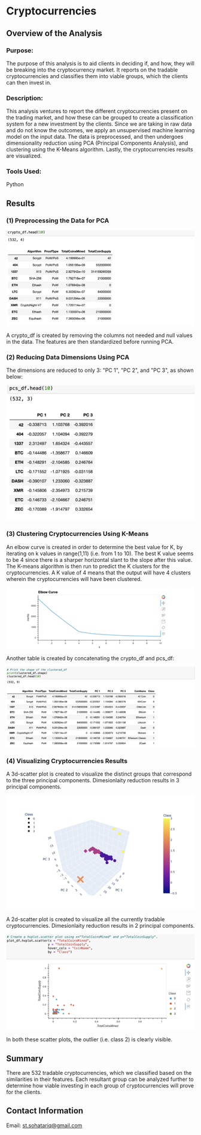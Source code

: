 # Cryptocurrencies
## Overview of the Analysis
### Purpose:
The purpose of this analysis is to aid clients in deciding if, and how, they will be breaking into the cryptocurrency market. It reports on the tradable cryptocurrencies and classifies them into viable groups, which the clients can then invest in. 

### Description:
This analysis ventures to report the different cryptocurrencies present on the trading market, and how these can be grouped to create a classification system for a new investment by the clients. Since we are taking in raw data and do not know the outcomes, we apply an unsupervised machine learning model on the input data. The data is preprocessed, and then undergoes dimensionality reduction using PCA (Principal Components Analysis), and clustering using the K-Means algorithm. Lastly, the cryptocurrencies results are visualized.

### Tools Used:
Python

## Results
### (1) Preprocessing the Data for PCA

![crypto_df](https://github.com/SohaT7/Cryptocurrencies/blob/main/Images/crypto_df.png)

A crypto_df is created by removing the columns not needed and null values in the data. The features are then standardized before running PCA.

### (2) Reducing Data Dimensions Using PCA
The dimensions are reduced to only 3: "PC 1", "PC 2", and "PC 3", as shown below:

![pcs_df](https://github.com/SohaT7/Cryptocurrencies/blob/main/Images/pcs_df.png)

### (3) Clustering Cryptocurrencies Using K-Means
An elbow curve is created in order to determine the best value for K, by iterating on k values in range(1,11) (i.e. from 1 to 10). The best K value seems to be 4 since there is a sharper horizontal slant to the slope after this value. The K-means algorithm is then run to predict the K clusters for the cryptocurrencies. A K value of 4 means that the output will have 4 clusters wherein the cryptocurrencies will have been clustered. 

![elbow_curve](https://github.com/SohaT7/Cryptocurrencies/blob/main/Images/elbow_curve.png)

Another table is created by concatenating the crypto_df and pcs_df:

![clustered_df](https://github.com/SohaT7/Cryptocurrencies/blob/main/Images/clustered_df.png)

### (4) Visualizing Cryptocurrencies Results
A 3d-scatter plot is created to visualize the distinct groups that correspond to the three principal components. Dimesionlaity reduction results in 3 principal components. 

![3d scatter plot](https://github.com/SohaT7/Cryptocurrencies/blob/main/Images/3d_scatter_plot.png)

A 2d-scatter plot is created to visualize all the currently tradable cryptocurrencies. Dimesionlaity reduction results in 2 principal components. 

![2d scatter plot](https://github.com/SohaT7/Cryptocurrencies/blob/main/Images/2d_scatter_plot.png)

In both these scatter plots, the outlier (i.e. class 2) is clearly visible.

## Summary
There are 532 tradable cryptocurrencies, which we classified based on the similarities in their features. Each resultant group can be analyzed further to determine how viable investing in each group of cryptocurrencies will prove for the clients. 

## Contact Information
Email: st.sohatariq@gmail.com

